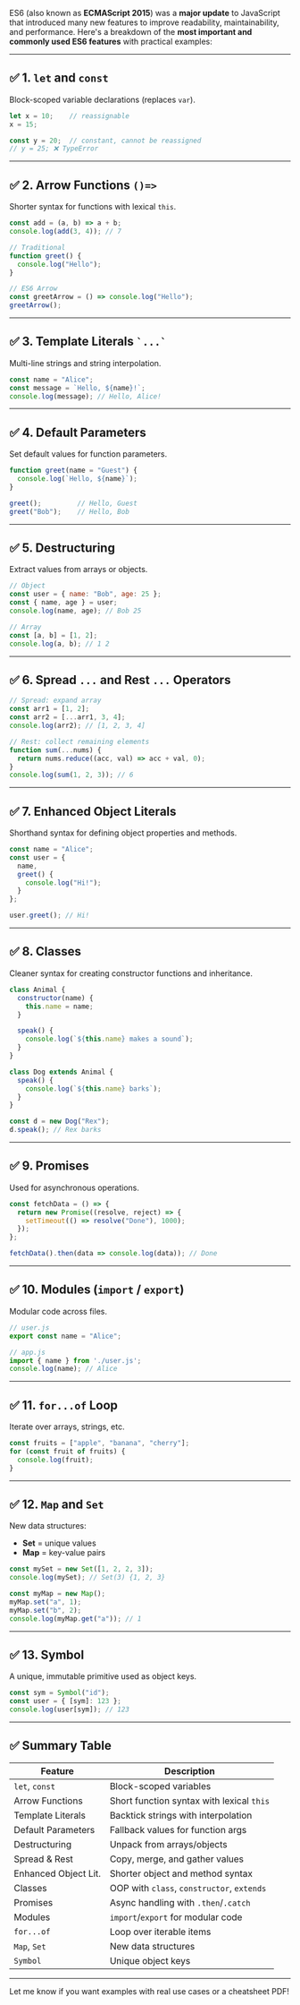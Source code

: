 ES6 (also known as **ECMAScript 2015**) was a **major update** to JavaScript that introduced many new features to improve readability, maintainability, and performance. Here's a breakdown of the **most important and commonly used ES6 features** with practical examples:

---

## ✅ 1. `let` and `const`

Block-scoped variable declarations (replaces `var`).

```js
let x = 10;    // reassignable
x = 15;

const y = 20;  // constant, cannot be reassigned
// y = 25; ❌ TypeError
```

---

## ✅ 2. Arrow Functions `()=>`

Shorter syntax for functions with lexical `this`.

```js
const add = (a, b) => a + b;
console.log(add(3, 4)); // 7
```

```js
// Traditional
function greet() {
  console.log("Hello");
}

// ES6 Arrow
const greetArrow = () => console.log("Hello");
greetArrow();
```

---

## ✅ 3. Template Literals `` `...` ``

Multi-line strings and string interpolation.

```js
const name = "Alice";
const message = `Hello, ${name}!`;
console.log(message); // Hello, Alice!
```

---

## ✅ 4. Default Parameters

Set default values for function parameters.

```js
function greet(name = "Guest") {
  console.log(`Hello, ${name}`);
}

greet();         // Hello, Guest
greet("Bob");    // Hello, Bob
```

---

## ✅ 5. Destructuring

Extract values from arrays or objects.

```js
// Object
const user = { name: "Bob", age: 25 };
const { name, age } = user;
console.log(name, age); // Bob 25

// Array
const [a, b] = [1, 2];
console.log(a, b); // 1 2
```

---

## ✅ 6. Spread `...` and Rest `...` Operators

```js
// Spread: expand array
const arr1 = [1, 2];
const arr2 = [...arr1, 3, 4];
console.log(arr2); // [1, 2, 3, 4]

// Rest: collect remaining elements
function sum(...nums) {
  return nums.reduce((acc, val) => acc + val, 0);
}
console.log(sum(1, 2, 3)); // 6
```

---

## ✅ 7. Enhanced Object Literals

Shorthand syntax for defining object properties and methods.

```js
const name = "Alice";
const user = {
  name,
  greet() {
    console.log("Hi!");
  }
};

user.greet(); // Hi!
```

---

## ✅ 8. Classes

Cleaner syntax for creating constructor functions and inheritance.

```js
class Animal {
  constructor(name) {
    this.name = name;
  }

  speak() {
    console.log(`${this.name} makes a sound`);
  }
}

class Dog extends Animal {
  speak() {
    console.log(`${this.name} barks`);
  }
}

const d = new Dog("Rex");
d.speak(); // Rex barks
```

---

## ✅ 9. Promises

Used for asynchronous operations.

```js
const fetchData = () => {
  return new Promise((resolve, reject) => {
    setTimeout(() => resolve("Done"), 1000);
  });
};

fetchData().then(data => console.log(data)); // Done
```

---

## ✅ 10. Modules (`import` / `export`)

Modular code across files.

```js
// user.js
export const name = "Alice";

// app.js
import { name } from './user.js';
console.log(name); // Alice
```

---

## ✅ 11. `for...of` Loop

Iterate over arrays, strings, etc.

```js
const fruits = ["apple", "banana", "cherry"];
for (const fruit of fruits) {
  console.log(fruit);
}
```

---

## ✅ 12. `Map` and `Set`

New data structures:

* **Set** = unique values
* **Map** = key-value pairs

```js
const mySet = new Set([1, 2, 2, 3]);
console.log(mySet); // Set(3) {1, 2, 3}

const myMap = new Map();
myMap.set("a", 1);
myMap.set("b", 2);
console.log(myMap.get("a")); // 1
```

---

## ✅ 13. Symbol

A unique, immutable primitive used as object keys.

```js
const sym = Symbol("id");
const user = { [sym]: 123 };
console.log(user[sym]); // 123
```

---

## ✅ Summary Table

| Feature              | Description                                |
| -------------------- | ------------------------------------------ |
| `let`, `const`       | Block-scoped variables                     |
| Arrow Functions      | Short function syntax with lexical `this`  |
| Template Literals    | Backtick strings with interpolation        |
| Default Parameters   | Fallback values for function args          |
| Destructuring        | Unpack from arrays/objects                 |
| Spread & Rest        | Copy, merge, and gather values             |
| Enhanced Object Lit. | Shorter object and method syntax           |
| Classes              | OOP with `class`, `constructor`, `extends` |
| Promises             | Async handling with `.then`/`.catch`       |
| Modules              | `import`/`export` for modular code         |
| `for...of`           | Loop over iterable items                   |
| `Map`, `Set`         | New data structures                        |
| `Symbol`             | Unique object keys                         |

---

Let me know if you want examples with real use cases or a cheatsheet PDF!
